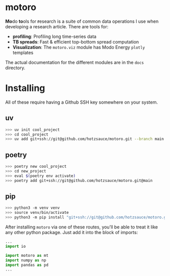 # motoro

**Mo**do **to**ols for **r**esearch is a suite of common data operations I
use when developing a research article. There are tools for:

- **profiling**: Profiling long time-series data
- **TB spreads**: Fast & efficient top-bottom spread computation
- **Visualization**: The `motoro.viz` module has Modo Energy `plotly` templates

The actual documentation for the different modules are in the `docs`
directory.

# Installing

All of these require having a Github SSH key somewhere on your system.

## uv

```bash
>>> uv init cool_project
>>> cd cool_project
>>> uv add git+ssh://git@github.com/hotzsauce/motoro.git --branch main
```

## poetry

```bash
>>> poetry new cool_project
>>> cd new_project
>>> eval $(poetry env activate)
>>> poetry add git+ssh://git@github.com/hotzsauce/motoro.git@main
```

## pip

```bash
>>> python3 -m venv venv
>>> source venv/bin/activate
>>> python3 -m pip install "git+ssh://git@github.com/hotzsauce/motoro.git@main#egg=motoro"
```

After installing `motoro` via one of these routes, you'll be able to treat it
like any other python package. Just add it into the block of imports:
```python
...
import io

import motoro as mt
import numpy as np
import pandas as pd
...
```

